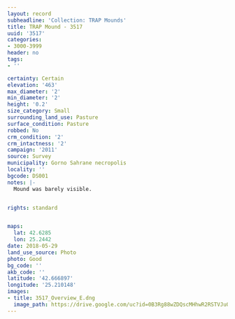 ```yaml
---
layout: record
subheadline: 'Collection: TRAP Mounds'
title: TRAP Mound - 3517
uuid: '3517'
categories:
- 3000-3999
header: no
tags:
- ''

certainty: Certain
elevation: '463'
max_diameter: '2'
min_diameter: '2'
height: '0.2'
size_category: Small
surrounding_land_use: Pasture
surface_condition: Pasture
robbed: No
crm_condition: '2'
crm_intactness: '2'
campaign: '2011'
source: Survey
municipality: Gorno Sahrane necropolis
locality: ''
bgcode: DS001
notes: |-
  Mound was barely visible.


rights: standard


maps:
  lat: 42.6285
  lon: 25.2442
date: 2018-05-29
land_use_source: Photo
photo: Good
bg_code: ''
akb_code: ''
latitude: '42.666897'
longitude: '25.210148'
images:
- title: 3517_Overview_E.dng
  image_path: https://drive.google.com/uc?id=0B3Rg88wZDQscMHhwR2RSTVJuQ3c
---
```

